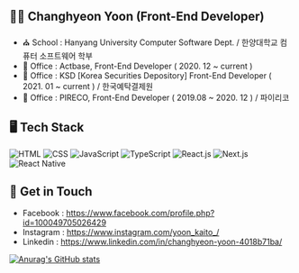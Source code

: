 ## 👋🏻 Changhyeon Yoon (Front-End Developer) 
- ⛪ School️ : Hanyang University Computer Software Dept. / 한양대학교 컴퓨터 소프트웨어 학부
- 🏢 Office : Actbase, Front-End Developer ( 2020. 12 ~ current ) 
- 🏢 Office : KSD [Korea Securities Depository] Front-End Developer ( 2021. 01 ~ current ) / 한국예탁결제원 
- 🏢 Office : PIRECO, Front-End Developer ( 2019.08 ~ 2020. 12 ) / 파이리코 


## 🖥  Tech Stack
![HTML](https://img.shields.io/badge/-HTML-brightgreen)
![CSS](https://img.shields.io/badge/-CSS-yellowgreen)
![JavaScript](https://img.shields.io/badge/-JavaScript-orange)
![TypeScript](https://img.shields.io/badge/-TypeScript-red)
![React.js](https://img.shields.io/badge/-React.js-lightgrey)
![Next.js](https://img.shields.io/badge/-Next.js-yellow)
![React Native](https://img.shields.io/badge/-React%20Native-blue)

## 📱 Get in Touch
- Facebook : https://www.facebook.com/profile.php?id=100049705026429
- Instagram : https://www.instagram.com/yoon_kaito_/
- Linkedin :  https://www.linkedin.com/in/changhyeon-yoon-4018b71ba/


[![Anurag's GitHub stats](https://github-readme-stats.vercel.app/apiChanghyeonYoon=anuraghazra)](https://github.com/anuraghazra/github-readme-stats)

<!--
**ChanghyeonYoon/ChanghyeonYoon** is a ✨ _special_ ✨ repository because its `README.md` (this file) appears on your GitHub profile.

Here are some ideas to get you started:

- 🔭 I’m currently working on ...
- 🌱 I’m currently learning ...
- 👯 I’m looking to collaborate on ...
- 🤔 I’m looking for help with ...
- 💬 Ask me about ...
- 📫 How to reach me: ...
- 😄 Pronouns: ...
- ⚡ Fun fact: ...
-->
